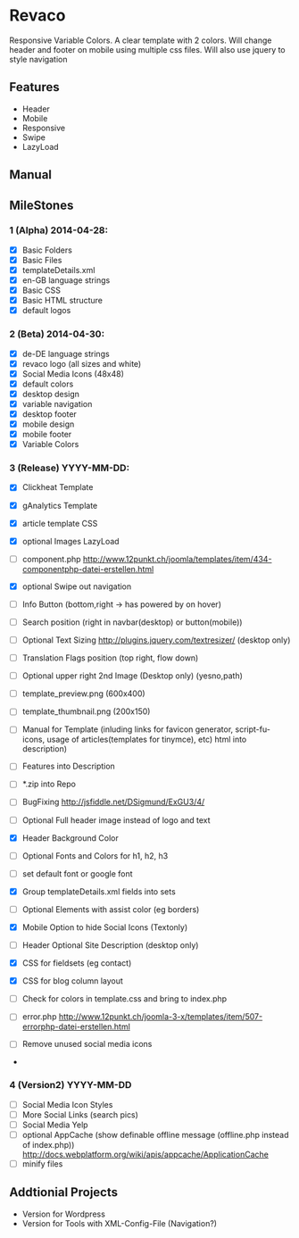 # Revaco

Responsive Variable Colors. A clear template with 2 colors. Will change header and footer on mobile using multiple css files. Will also use jquery to style navigation

## Features

- Header
- Mobile
- Responsive
- Swipe
- LazyLoad

## Manual


## MileStones

### 1 (Alpha) 2014-04-28:
- [x] Basic Folders
- [x] Basic Files
- [x] templateDetails.xml
- [x] en-GB language strings
- [x] Basic CSS
- [x] Basic HTML structure
- [x] default logos

### 2 (Beta) 2014-04-30:
- [x] de-DE language strings
- [x] revaco logo (all sizes and white)
- [x] Social Media Icons (48x48)
- [x] default colors
- [x] desktop design
- [x] variable navigation
- [x] desktop footer
- [x] mobile design
- [x] mobile footer
- [x] Variable Colors

### 3 (Release) YYYY-MM-DD:
- [x] Clickheat Template
- [x] gAnalytics Template
- [x] article template CSS
- [x] optional Images LazyLoad 
- [ ] component.php http://www.12punkt.ch/joomla/templates/item/434-componentphp-datei-erstellen.html
- [x] optional Swipe out navigation 
- [ ] Info Button (bottom,right -> has powered by on hover)
- [ ] Search position (right in navbar(desktop) or button(mobile))
- [ ] Optional Text Sizing http://plugins.jquery.com/textresizer/ (desktop only)
- [ ] Translation Flags position (top right, flow down)
- [ ] Optional upper right 2nd Image (Desktop only) (yesno,path)
- [ ] template_preview.png (600x400)
- [ ] template_thumbnail.png (200x150)

- [ ] Manual for Template (inluding links for favicon generator, script-fu-icons, usage of articles(templates for tinymce), etc) html into description)
- [ ] Features into Description
- [ ] *.zip into Repo
- [ ] BugFixing http://jsfiddle.net/DSigmund/ExGU3/4/
- [ ] Optional Full header image instead of logo and text
- [x] Header Background Color
- [ ] Optional Fonts and Colors for h1, h2, h3
- [ ] set default font or google font
- [x] Group templateDetails.xml fields into sets
- [ ] Optional Elements with assist color (eg borders)
- [x] Mobile Option to hide Social Icons (Textonly)
- [ ] Header Optional Site Description (desktop only)
- [x] CSS for fieldsets (eg contact)
- [x] CSS for blog column layout 
- [ ] Check for colors in template.css and bring to index.php
- [ ] error.php http://www.12punkt.ch/joomla-3-x/templates/item/507-errorphp-datei-erstellen.html
- [ ] Remove unused social media icons
- 

### 4 (Version2) YYYY-MM-DD
- [ ] Social Media Icon Styles
- [ ] More Social Links (search pics)
- [ ] Social Media Yelp
- [ ] optional AppCache (show definable offline message (offline.php instead of index.php)) http://docs.webplatform.org/wiki/apis/appcache/ApplicationCache
- [ ] minify files

## Addtionial Projects

- Version for Wordpress
- Version for Tools with XML-Config-File (Navigation?)